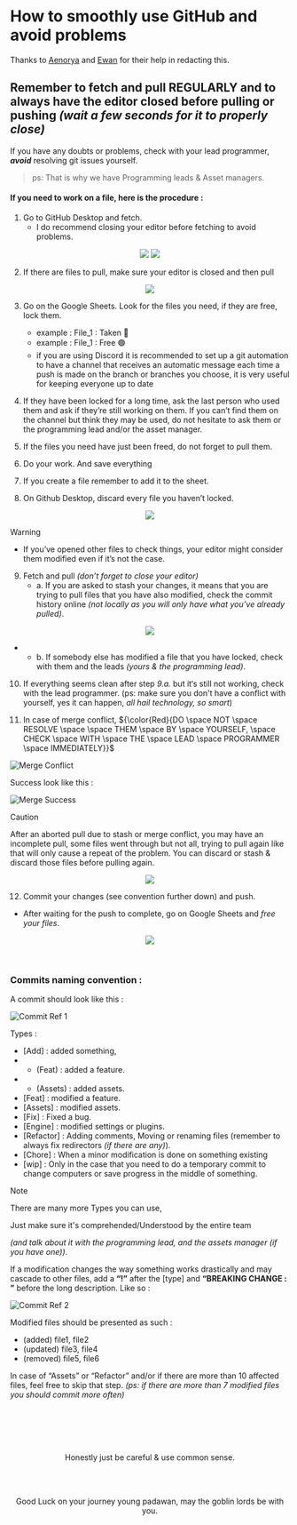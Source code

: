 # How to smoothly use GitHub and avoid problems

Thanks to [Aenorya](https://github.com/Aenorya "GitHub Link") and [Ewan](https://github.com/Ewan-DuplessisK "GitHub Link") for their help in redacting this.

## Remember to fetch and pull REGULARLY and to always have the editor closed before pulling or pushing *(wait a few seconds for it to properly close)*

If you have any doubts or problems, check with your lead programmer, **_avoid_** resolving git issues yourself.
   > ps: That is why we have Programming leads & Asset managers.

#### If you need to work on a file, here is the procedure :

1. Go to GitHub Desktop and fetch.
   - I do recommend closing your editor before fetching to avoid problems.

<p align="center">
   <img src="https://github.com/Loris-Moreau/Git-Workflow/blob/main/Workflows/Images/Git%20Fetch%20Ref.png">
   
   <img src="https://github.com/Loris-Moreau/Git-Workflow/blob/main/Workflows/Images/Fetch%20Request%20Ref.png">
</p>

2. If there are files to pull, make sure your editor is closed and then pull

<p align="center">
   <img src="https://github.com/Loris-Moreau/Git-Workflow/blob/main/Workflows/Images/Git%20Pull%20Ref.png">
</p>

3. Go on the Google Sheets. Look for the files you need, if they are free, lock them.
   - example : File_1 : Taken 🛑
   - example : File_1 : Free 🟢
   - if you are using Discord it is recommended to set up a git automation to have a channel that receives an automatic message each time a push is made on the branch or branches you choose, it is very useful for keeping everyone up to date

4. If they have been locked for a long time, ask the last person who used them and ask if they’re still working on them. 
   If you can’t find them on the channel but think they may be used, do not hesitate to ask them or the programming lead and/or the asset manager.

5. If the files you need have just been freed, do not forget to pull them.

6. Do your work. And save everything

7. If you create a file remember to add it to the sheet.

8. On Github Desktop, discard every file you haven’t locked.

<p align="center">
   <img src="https://github.com/Loris-Moreau/Git-Workflow/blob/main/Workflows/Images/Discard%20Ref.png">
</p>

> [!warning]
> - If you’ve opened other files to check things, your editor might consider them modified even if it’s not the case.

9. Fetch and pull *(don’t forget to close your editor)*
   - a. If you are asked to stash your changes, it means that you are trying to pull files that you have also modified,
        check the commit history online *(not locally as you will only have what you’ve already pulled)*.
     
<p align="center">
   <img src="https://github.com/Loris-Moreau/Git-Workflow/blob/main/Workflows/Images/Merge%20Conflict%20Ref%202.png">
</p>

- - b. If somebody else has modified a file that you have locked, check with them and the leads *(yours & the programming lead)*.

10. If everything seems clean after step *9.a.* but it‘s still not working, check with the lead programmer. (ps: make sure you don't have a conflict with yourself, yes it can happen, *all hail technology, so smart*)
  
11. In case of merge conflict,
    ${\color{Red}{DO \space NOT \space RESOLVE \space \space THEM \space BY \space YOURSELF, \space CHECK \space WITH \space THE \space LEAD \space PROGRAMMER \space IMMEDIATELY}}$

![Merge Conflict](https://github.com/Loris-Moreau/Git-Workflow/blob/main/Workflows/Images/Merge%20Conflict%20Ref.png)

Success look like this : 

![Merge Success](https://github.com/Loris-Moreau/Git-Workflow/blob/main/Workflows/Images/Merge%20Success%20Ref.png)

> [!caution]
> After an aborted pull due to stash or merge conflict, you may have an incomplete pull, some files went through but not all, trying to pull again like that will only cause a repeat of the problem. 
> You can discard or stash & discard those files before pulling again.

<p align="center">
   <img src="https://github.com/Loris-Moreau/Git-Workflow/blob/main/Workflows/Images/Stash%20Ref.png">
</p>

12. Commit your changes (see convention further down) and push. 
   - After waiting for the push to complete, go on Google Sheets and *free your files*.

<p align="center">
   <img src="https://github.com/Loris-Moreau/Git-Workflow/blob/main/Workflows/Images/Git%20Push%20Ref.png">
</p>

<br>

### Commits naming convention :

A commit should look like this :

![Commit Ref 1](https://github.com/Loris-Moreau/Git-Workflow/blob/main/Workflows/Images/Commit%20Ref%201.png)

Types :
- [Add] : added something, 
- - (Feat) : added a feature.
- - (Assets) : added assets.
- [Feat] : modified a feature.
- [Assets] : modified assets.
- [Fix] : Fixed a bug.
- [Engine] : modified settings or plugins.
- [Refactor] : Adding comments, Moving or renaming files (remember to always fix redirectors *(if there are any)*).
- [Chore] : When a minor modification is done on something existing
- [wip] : Only in the case that you need to do a temporary commit to change computers or save progress in the middle of something.


> [!note]
> There are many more Types you can use,
>
> Just make sure it's comprehended/Understood by the entire team
>
> *(and talk about it with the programming lead, and the assets manager (if you have one))*.

If a modification changes the way something works drastically and may cascade to other files, add a **“!”** after the [type] and **“BREAKING CHANGE : ”** before the long description.
Like so :


![Commit Ref 2](https://github.com/Loris-Moreau/Git-Workflow/blob/main/Workflows/Images/Commit%20Ref%202.png)

Modified files should be presented as such :
- (added) file1, file2
- (updated) file3, file4
- (removed) file5, file6

In case of “Assets” or “Refactor” and/or if there are more than 10 affected files, feel free to skip that step.
*(ps: if there are more than 7 modified files you should commit more often)*

<br>
<br>
<br>
<br>

<p align="center">
Honestly just be careful & use common sense.
</p>

<br>
<br>

<p align="center">
Good Luck on your journey young padawan, may the goblin lords be with you.
</p>
